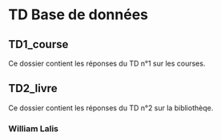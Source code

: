 # TD Base de données
## TD1_course 
Ce dossier contient les réponses du TD n°1 sur les courses.

## TD2_livre
Ce dossier contient les réponses du TD n°2 sur la bibliothèqe.

### William Lalis